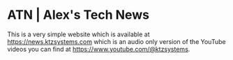 # ATN | Alex's Tech News

This is a very simple website which is available at https://news.ktzsystems.com which is an audio only version of the YouTube videos you can find at https://www.youtube.com/@ktzsystems.